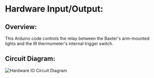 # Hardware Input/Output:

## Overview:
This Arduino code controls the relay between the Baxter's arm-mounted lights and the IR thermometer's internal trigger switch.

## Circuit Diagram:
![Hardware IO Circuit Diagram](https://github.com/ME495-EmbeddedSystems/final-project-covid_commando/blob/main/hardware_io/circuit_diagram.png)
